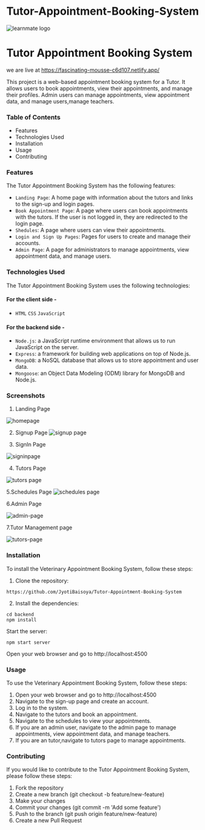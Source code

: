 # Tutor-Appointment-Booking-System

![learnmate logo](https://github.com/JyotiBaisoya/skinny-letters-4973/assets/112819979/7477b5a7-aae7-4c33-9c9f-b61b4a241c81)


# Tutor Appointment Booking System
we are live at https://fascinating-mousse-c6d107.netlify.app/

This project is a web-based appointment booking system for a Tutor. It allows users to book appointments, view their appointments, and manage their profiles. Admin users can manage appointments, view appointment data, and manage users,manage teachers.

### Table of Contents
- Features
- Technologies Used
- Installation
- Usage
- Contributing

### Features
The Tutor Appointment Booking System has the following features:

- `Landing Page`: A home page with information about the tutors and links to the sign-up and login pages.
- `Book Appointment Page`: A page where users can book appointments with the tutors. If the user is not logged in, they are redirected to the login page.
- `Shedules`: A page where users can view their appointments.
- `Login and Sign Up Pages`: Pages for users to create and manage their accounts.
- `Admin Page`: A page for administrators to manage appointments, view appointment data, and manage users.

### Technologies Used
The Tutor Appointment Booking System uses the following technologies:

#### For the client side -
- `HTML` `CSS` `JavaScript` 

#### For the backend side -
- `Node.js`: a JavaScript runtime environment that allows us to run JavaScript on the server.
- `Express`: a framework for building web applications on top of Node.js.
- `MongoDB`: a NoSQL database that allows us to store appointment and user data.
- `Mongoose`: an Object Data Modeling (ODM) library for MongoDB and Node.js.


### Screenshots

1. Landing Page

![homepage](https://github.com/JyotiBaisoya/skinny-letters-4973/assets/112819979/11ffb788-c847-4e5e-b75e-01d1f4ccc7d0)


2. Signup Page
![signup page](https://github.com/JyotiBaisoya/skinny-letters-4973/assets/112819979/51b3c83f-2dcf-484d-aad4-eb4d251af626)

3. SignIn Page

![signinpage](https://github.com/JyotiBaisoya/skinny-letters-4973/assets/112819979/2e726e35-43b7-4bab-8e24-70b902fbc3fc)

4. Tutors Page

![tutors page](https://github.com/JyotiBaisoya/skinny-letters-4973/assets/112819979/46b025cc-59e9-4eef-871d-0f975283506b)

5.Schedules Page
![schedules page](https://github.com/JyotiBaisoya/skinny-letters-4973/assets/112819979/bca23aec-ce66-4cb0-8c53-41e04de95bd1)

6.Admin Page

![admin-page](https://github.com/JyotiBaisoya/skinny-letters-4973/assets/112819979/81d446d3-57fb-4942-adce-3fd57f432731)

7.Tutor Management page

![tutors-page](https://github.com/JyotiBaisoya/skinny-letters-4973/assets/112819979/e6fc34f0-a2e8-4b28-a8c4-0159011a43e1)


### Installation
To install the Veterinary Appointment Booking System, follow these steps:

1. Clone the repository:
```
https://github.com/JyotiBaisoya/Tutor-Appointment-Booking-System
```

2. Install the dependencies:
```
cd backend
npm install
```

Start the server:
```
npm start server
```

Open your web browser and go to http://localhost:4500

### Usage
To use the Veterinary Appointment Booking System, follow these steps:

1. Open your web browser and go to http://localhost:4500
2. Navigate to the sign-up page and create an account.
3. Log in to the system.
4. Navigate to the tutors and book an appointment.
5. Navigate to the schedules to view your appointments.
8. If you are an admin user, navigate to the admin page to manage appointments, view appointment data, and manage teachers.
9. If you are an tutor,navigate to tutors page to manage appointments.

### Contributing
If you would like to contribute to the Tutor Appointment Booking System, please follow these steps:

1. Fork the repository
2. Create a new branch (git checkout -b feature/new-feature)
3. Make your changes
4. Commit your changes (git commit -m 'Add some feature')
5. Push to the branch (git push origin feature/new-feature)
6. Create a new Pull Request


